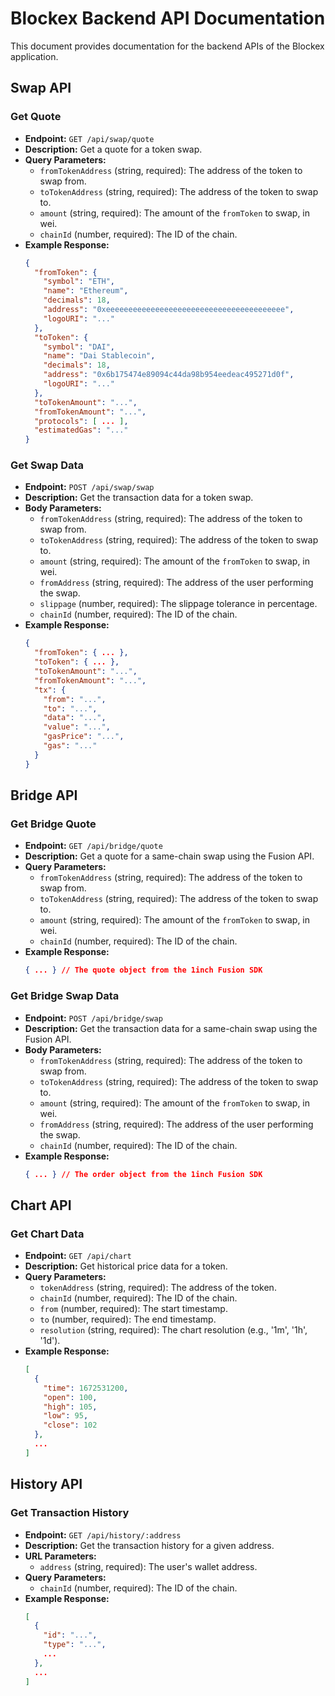 # Blockex Backend API Documentation

This document provides documentation for the backend APIs of the Blockex application.

## Swap API

### Get Quote

- **Endpoint:** `GET /api/swap/quote`
- **Description:** Get a quote for a token swap.
- **Query Parameters:**
  - `fromTokenAddress` (string, required): The address of the token to swap from.
  - `toTokenAddress` (string, required): The address of the token to swap to.
  - `amount` (string, required): The amount of the `fromToken` to swap, in wei.
  - `chainId` (number, required): The ID of the chain.
- **Example Response:**
  ```json
  {
    "fromToken": {
      "symbol": "ETH",
      "name": "Ethereum",
      "decimals": 18,
      "address": "0xeeeeeeeeeeeeeeeeeeeeeeeeeeeeeeeeeeeeeeee",
      "logoURI": "..."
    },
    "toToken": {
      "symbol": "DAI",
      "name": "Dai Stablecoin",
      "decimals": 18,
      "address": "0x6b175474e89094c44da98b954eedeac495271d0f",
      "logoURI": "..."
    },
    "toTokenAmount": "...",
    "fromTokenAmount": "...",
    "protocols": [ ... ],
    "estimatedGas": "..."
  }
  ```

### Get Swap Data

- **Endpoint:** `POST /api/swap/swap`
- **Description:** Get the transaction data for a token swap.
- **Body Parameters:**
  - `fromTokenAddress` (string, required): The address of the token to swap from.
  - `toTokenAddress` (string, required): The address of the token to swap to.
  - `amount` (string, required): The amount of the `fromToken` to swap, in wei.
  - `fromAddress` (string, required): The address of the user performing the swap.
  - `slippage` (number, required): The slippage tolerance in percentage.
  - `chainId` (number, required): The ID of the chain.
- **Example Response:**
  ```json
  {
    "fromToken": { ... },
    "toToken": { ... },
    "toTokenAmount": "...",
    "fromTokenAmount": "...",
    "tx": {
      "from": "...",
      "to": "...",
      "data": "...",
      "value": "...",
      "gasPrice": "...",
      "gas": "..."
    }
  }
  ```

## Bridge API

### Get Bridge Quote

- **Endpoint:** `GET /api/bridge/quote`
- **Description:** Get a quote for a same-chain swap using the Fusion API.
- **Query Parameters:**
  - `fromTokenAddress` (string, required): The address of the token to swap from.
  - `toTokenAddress` (string, required): The address of the token to swap to.
  - `amount` (string, required): The amount of the `fromToken` to swap, in wei.
  - `chainId` (number, required): The ID of the chain.
- **Example Response:**
  ```json
  { ... } // The quote object from the 1inch Fusion SDK
  ```

### Get Bridge Swap Data

- **Endpoint:** `POST /api/bridge/swap`
- **Description:** Get the transaction data for a same-chain swap using the Fusion API.
- **Body Parameters:**
  - `fromTokenAddress` (string, required): The address of the token to swap from.
  - `toTokenAddress` (string, required): The address of the token to swap to.
  - `amount` (string, required): The amount of the `fromToken` to swap, in wei.
  - `fromAddress` (string, required): The address of the user performing the swap.
  - `chainId` (number, required): The ID of the chain.
- **Example Response:**
  ```json
  { ... } // The order object from the 1inch Fusion SDK
  ```

## Chart API

### Get Chart Data

- **Endpoint:** `GET /api/chart`
- **Description:** Get historical price data for a token.
- **Query Parameters:**
  - `tokenAddress` (string, required): The address of the token.
  - `chainId` (number, required): The ID of the chain.
  - `from` (number, required): The start timestamp.
  - `to` (number, required): The end timestamp.
  - `resolution` (string, required): The chart resolution (e.g., '1m', '1h', '1d').
- **Example Response:**
  ```json
  [
    {
      "time": 1672531200,
      "open": 100,
      "high": 105,
      "low": 95,
      "close": 102
    },
    ...
  ]
  ```

## History API

### Get Transaction History

- **Endpoint:** `GET /api/history/:address`
- **Description:** Get the transaction history for a given address.
- **URL Parameters:**
  - `address` (string, required): The user's wallet address.
- **Query Parameters:**
    - `chainId` (number, required): The ID of the chain.
- **Example Response:**
  ```json
  [
    {
      "id": "...",
      "type": "...",
      ...
    },
    ...
  ]
  ```
